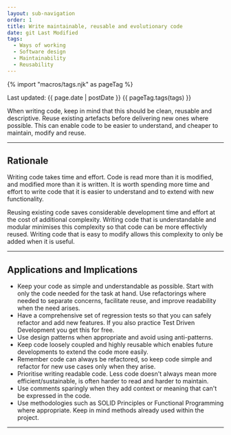 ```yaml
---
layout: sub-navigation
order: 1
title: Write maintainable, reusable and evolutionary code
date: git Last Modified
tags:
  - Ways of working
  - Software design
  - Maintainability
  - Reusability
---
```


{% import "macros/tags.njk" as pageTag %}

Last updated: {{ page.date | postDate }}
{{ pageTag.tags(tags)  }}

When writing code, keep in mind that this should be clean, reusable and descriptive. Reuse existing artefacts before delivering new ones where possible. This can enable code to be easier to understand, and cheaper to maintain, modify and reuse.

---

## Rationale

Writing code takes time and effort. Code is read more than it is modified, and modified more than it is written. It is worth spending more time and effort to write code that it is easier to understand and to extend with new functionality. 

Reusing existing code saves considerable development time and effort at the cost of additional complexity. Writing code that is understandable and modular minimises this complexity so that code can be more effectivly reused. Writing code that is easy to modify allows this complexity to only be added when it is useful.

---

## Applications and Implications

- Keep your code as simple and understandable as possible. Start with only the code needed for the task at hand. Use refactorings where needed to separate concerns, facilitate reuse, and improve readability when the need arises.
- Have a comprehensive set of regression tests so that you can safely refactor and add new features. If you also practice Test Driven Development you get this for free.
- Use design patterns when appropriate and avoid using anti-patterns.
- Keep code loosely coupled and highly reusable which enables future developments to extend the code more easily.
- Remember code can always be refactored, so keep code simple and refactor for new use cases only when they arise.
- Prioritise writing readable code. Less code doesn't always mean more efficient/sustainable, is often harder to read and harder to maintain.
- Use comments sparingly when they add context or meaning that can't be expressed in the code.
- Use methodologies such as SOLID Principles or Functional Programming where appropriate. Keep in mind methods already used within the project.
  
---
